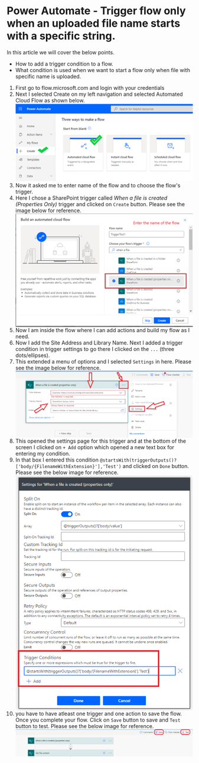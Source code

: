 # Power Automate - Trigger flow only when an uploaded file name starts with a specific string.

In this article we will cover the below points.
- How to add a trigger condition to a flow. 
- What condition is used when we want to start a flow only when file with specific name is uploaded.

1. First go to flow.microsoft.com and login with your credentials
2. Next I selected Create on my left navigation and selected Automated Cloud Flow as shown below.
        <img src="https://github.com/sudheer3v/PowerAutomate/blob/PowerAutomate_DEV/src/Images/PATriggerConditionforName/PA1.png" width=600>
3. Now it asked me to enter name of the flow and to choose the flow's trigger.
4. Here I chose a SharePoint trigger called *When a file is created (Properties Only)* trigger and clicked on `Create` button. Please see the image below for reference.
      <img src="https://github.com/sudheer3v/PowerAutomate/blob/PowerAutomate_DEV/src/Images/PATriggerConditionforName/PA2.png" width=500 align=center>
6. Now I am inside the flow where I can add actions and build my flow as I need.
7. Now I add the Site Address and Library Name. Next I added a trigger condition in trigger settings to go there I clicked on the `...` (three dots/ellipses).
8. This extended a menu of options and I selected `Settings` in here. Please see the image below for reference.
        <img src="https://github.com/sudheer3v/PowerAutomate/blob/PowerAutomate_DEV/src/Images/PATriggerConditionforName/PA3.png" width=500 align=center>
8. This opened the settings page for this trigger and at the bottom of the screen I clicked on `+ Add` option which opened a new text box for entering my condition.
9. In that box I entered this condition `@startsWith(triggerOutputs()?['body/{FilenameWithExtension}'],'Test')` and clicked on `Done` button. Please see the below image for reference.
        <img src="https://github.com/sudheer3v/PowerAutomate/blob/PowerAutomate_DEV/src/Images/PATriggerConditionforName/PA4.png" width=500 align=center>
10. you have to have atleast one trigger and one action to save the flow. Once you complete your flow. Click on `Save` button to save and `Test` button to test. Please see the below image for reference.
        <img src="https://github.com/sudheer3v/PowerAutomate/blob/PowerAutomate_DEV/src/Images/PATriggerConditionforName/PA5.png" width=500 align=center>
